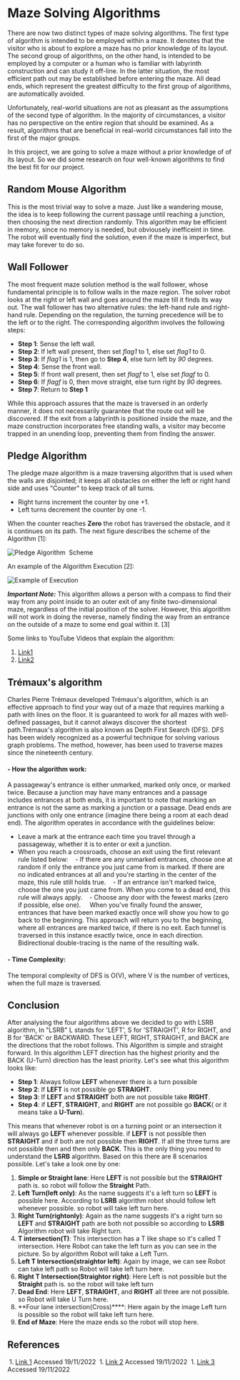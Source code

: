 # Maze Solving Algorithms
There are now two distinct types of maze solving algorithms. The first type of algorithm is intended to be employed within a maze. It denotes that the visitor who is about to explore a maze has no prior knowledge of its layout. The second group of algorithms, on the other hand, is intended to be employed by a computer or a human who is familiar with labyrinth construction and can study it off-line.
In the latter situation, the most efficient path out may be established before entering the maze. All dead ends, which represent the greatest difficulty to the first group of algorithms, are automatically avoided.

Unfortunately, real-world situations are not as pleasant as the assumptions of the second type of algorithm. In the majority of circumstances, a visitor has no perspective on the entire region that should be examined. As a result, algorithms that are beneficial in real-world circumstances fall into the first of the major groups.

In this project, we are going to solve a maze without a prior knowledge of of its layout. So we did some research on four well-known algorithms to find the best fit for our project.

## Random Mouse Algorithm
This is the most trivial way to solve a maze. Just like a wandering mouse, the idea is to keep following the current passage until reaching a junction, then choosing the next direction randomly. This algorithm may be efficient in memory, since no memory is needed, but obviousely inefficeint in time. The robot will eventually find the solution, even if the maze is imperfect, but may take forever to do so.

## Wall Follower
The most frequent maze solution method is the wall follower, whose fundamental principle is to follow walls in the maze region. The solver robot looks at the right or left wall and goes around the maze till it finds its way out. The wall follower has two alternative rules: the left-hand rule and right-hand rule. Depending on the regulation, the turning precedence will be to the left or to the right.
The corresponding algorithm involves the following steps:
- **Step 1**: Sense the left wall.
- **Step 2**: If left wall present, then set _flag1_ to 1, else set
_flag1_ to 0.
- **Step 3**: If _flag1_ is 1, then go to **Step 4**, else turn left by *90* degrees.
- **Step 4**: Sense the front wall.
- **Step 5**: If front wall present, then set _flagf_ to 1, else set
_flagf_ to 0.
- **Step 6**: If _flagf_ is 0, then move straight, else turn right by *90* degrees.
- **Step 7**: Return to **Step 1**

While this approach assures that the maze is traversed in an orderly manner, it does not necessarily guarantee that the route out will be discovered. If the exit from a labyrinth is positioned inside the maze, and the maze construction incorporates free standing walls, a visitor may become trapped in an unending loop, preventing them from finding the answer.

## Pledge Algorithm
The pledge maze algorithm is a maze traversing algorithm that is used when the walls are disjointed; it keeps all obstacles on either the left or right hand side and uses "Counter" to keep track of all turns.
* Right turns increment the counter by one +1.
* Left turns decrement the counter by one -1.

When the counter reaches **Zero** the robot has traversed the obstacle, and it is continues on its path.
The next figure describes the scheme of the Algorithm [1]:

![Pledge Algorithm 
Scheme](https://www.researchgate.net/profile/Krzysztof-Cetnarowicz/publication/220855794/figure/fig1/AS:649286383566856@1531813345936/Pledge-algorithm-A-Left-or-Right-Hand-side_W640.jpg)

An example of the Algorithm Execution [2]:

![Example of Execution](https://www.researchgate.net/profile/Nageswara-Rao-8/publication/2377958/figure/fig3/AS:652608557555713@1532605413576/Execution-of-Pledge-algorithm.png)

***Important Note:*** This algorithm allows a person with a compass to find their way from any point inside to an outer exit of any finite two-dimensional maze, regardless of the initial position of the solver. However, this algorithm will not work in doing the reverse, namely finding the way from an entrance on the outside of a maze to some end goal within it. [3]

Some links to YouTube Videos that explain the algorithm:

1. [Link1](https://www.youtube.com/watch?v=_KxAMV-2tKU)
1. [Link2](https://www.youtube.com/watch?v=6da4ZbJlphw)
 
 
## Trémaux's algorithm
Charles Pierre Trémaux developed Trémaux's algorithm, which is an effective approach to find your way out of a maze that requires marking a path with lines on the floor. It is guaranteed to work for all mazes with well-defined passages, but it cannot always discover the shortest path.Trémaux's algorithm is also known as Depth First Search (DFS). DFS has been widely recognized as a powerful technique for solving various graph problems. The method, however, has been used to traverse mazes since the nineteenth century.
#### - How the algorithm work:
A passageway's entrance is either unmarked, marked only once, or marked twice. Because a junction may have many entrances and a passage includes entrances at both ends, it is important to note that marking an entrance is not the same as marking a junction or a passage. Dead ends are junctions with only one entrance (imagine there being a room at each dead end). The algorithm operates in accordance with the guidelines below:
- Leave a mark at the entrance each time you travel through a passageway, whether it is to enter or exit a junction.
- When you reach a crossroads, choose an exit using the first relevant rule listed below:
   - If there are any unmarked entrances, choose one at random if only the entrance you just came from is marked. If there are no indicated entrances at all and you're starting in the center of the maze, this rule still holds true.
   - If an entrance isn't marked twice, choose the one you just came from. When you come to a dead end, this rule will always apply.
   - Choose any door with the fewest marks (zero if possible, else one).
   
When you've finally found the answer, entrances that have been marked exactly once will show you how to go back to the beginning. This approach will return you to the beginning, where all entrances are marked twice, if there is no exit. Each tunnel is traversed in this instance exactly twice, once in each direction. Bidirectional double-tracing is the name of the resulting walk.

#### - Time Complexity:
The temporal complexity of DFS is O(V), where V is the number of vertices, when the full maze is traversed.

## Conclusion 
After analysing the four algorithms above we decided to go with LSRB algorithm,  In "LSRB" L stands for 'LEFT', S for 'STRAIGHT', R for RIGHT, and B for 'BACK' or BACKWARD. These LEFT, RIGHT, STRAIGHT, and BACK are the directions that the robot follows. This Algorithm is simple and straight forward. In this algorithm LEFT direction has the highest priority and the BACK (U-Turn) direction has the least priority. Let's see what this algorithm looks like:
- **Step 1**: Always follow **LEFT** whenever there is a turn possible
- **Step 2**: If **LEFT** is not possible go **STRAIGHT**.
- **Step 3**: If **LEFT** and **STRAIGHT** both are not possible take **RIGHT**.
- **Step 4**: if **LEFT**, **STRAIGHT**, and **RIGHT** are not possible go **BACK**( or it means take a **U-Turn**).

This means that whenever robot is on a turning point or an intersection it will always go **LEFT** whenever possible. if **LEFT** is not possible then **STRAIGHT** and if both are not possible then **RIGHT**. If all the three turns are not possible then and then only **BACK**. This is the only thing you need to understand the **LSRB** algorithm. Based on this there are 8 scenarios possible. Let's take a look one by one:

1. **Simple or Straight lane**: Here **LEFT** is not possible but the **STRAIGHT** path is. so robot will follow the **Straight** Path.
2. **Left Turn(left only)**: As the name suggests it's a left turn so **LEFT** is possible here. According to **LSRB** algorithm robot should follow left whenever possible. so robot will take left turn here.
3. **Right Turn(rightonly)**: Again as the name suggests it's a right turn so **LEFT** and **STRAIGHT** path are both not possible so according to **LSRB** Algorithm robot will take Right turn.
4. **T intersection(T)**: This intersection has a T like shape so it's called T intersection. Here Robot can take the left turn as you can see in the picture. So by algorithm Robot will take a Left Turn.
5. **Left T Intersection(straightor left)**: Again by image, we can see Robot can take left path so Robot will take left turn here.
6. **Right T Intersection(Straightor right)**: Here Left is not possible but the **Straight** path is. so the robot will take left turn
7. **Dead End**: Here **LEFT**, **STRAIGHT**, and **RIGHT** all three are not possible. so Robot will take U Turn here.
8. **Four lane intersection(Cross)****: Here again by the image Left turn is possible so the robot will take left turn here.
9. **End of Maze**: Here the maze ends so the robot will stop here.

## References
 1. [Link 1](https://www.researchgate.net/publication/220855794_From_Algorithm_to_Agent/figures) Accessed 19/11/2022
 1. [Link 2](https://www.researchgate.net/publication/2377958_Robot_Navigation_in_Unknown_Terrains_Introductory_Survey_of_Non-Heuristic_Algorithms/figures?lo=1) Accessed 19/11/2022
 1. [Link 3](https://en.m.wikipedia.org/wiki/Maze-solving_algorithm?fbclid=IwAR0ksshjpM7Vob-W-Kd9GWlmo4l6kpmZLtCUSvDcK_eifCKcc6PLHndjVWI) Accessed 19/11/2022